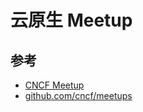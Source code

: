 # 云原生 Meetup

## 参考

* [CNCF Meetup](https://www.meetup.com/pro/cncf/)
* [github.com/cncf/meetups](https://github.com/cncf/meetups)